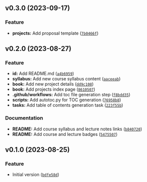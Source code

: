<!--next-version-placeholder-->

## v0.3.0 (2023-09-17)

### Feature

* **projects:** Add proposal template ([`7b0466f`](https://github.com/chu-aie/deepnlp-2023/commit/7b0466f722af9eabc043ef3b1a75315950d0a0bd))

## v0.2.0 (2023-08-27)

### Feature

* **id:** Add README.md ([`a4b6959`](https://github.com/chu-aie/deepnlp-2023/commit/a4b6959cc0c9bab92f634fea462096e47b764836))
* **syllabus:** Add new course syllabus content ([`aaceeab`](https://github.com/chu-aie/deepnlp-2023/commit/aaceeab27a7f59885b1769f86f339572650300cd))
* **book:** Add new project details ([`dd9c108`](https://github.com/chu-aie/deepnlp-2023/commit/dd9c1088010afb670c576cedca3fa1bad787f44a))
* **book:** Add projects index page ([`8610507`](https://github.com/chu-aie/deepnlp-2023/commit/8610507b39cbff7b4a7f1e34a666c1e4e1b9aefc))
* **.github/workflows:** Add toc file generation step ([`f8bdd35`](https://github.com/chu-aie/deepnlp-2023/commit/f8bdd3508fb01717f0c16a8e68dd605ed871abd8))
* **scripts:** Add autotoc.py for TOC generation ([`76958b8`](https://github.com/chu-aie/deepnlp-2023/commit/76958b80464a4da80b17bd7876c62b380c256db4))
* **tasks:** Add table of contents generation task ([`223f55b`](https://github.com/chu-aie/deepnlp-2023/commit/223f55bacd8d8d84b8dcb02a04de71a77624c103))

### Documentation

* **README:** Add course syllabus and lecture notes links ([`b840720`](https://github.com/chu-aie/deepnlp-2023/commit/b8407202662b075b285ed9e26ad126fc94d75f77))
* **README:** Add course and lecture badges ([`5475507`](https://github.com/chu-aie/deepnlp-2023/commit/5475507b57cd79d2bca40152d9d7cfa6f2e6efe2))

## v0.1.0 (2023-08-25)

### Feature

* Initial version ([`bdfe58d`](https://github.com/chu-aie/deepnlp-2023/commit/bdfe58d45112ea732de5990629196f11ee728ec4))
